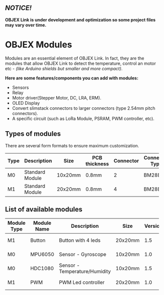## *NOTICE!*
**OBJEX Link is under development and optimization so some project files may vary over time.**

# OBJEX Modules
Modules are an essential element of OBJEX Link. In fact, they are the modules that allow OBJEX Link to detect the temperature, control an motor etc - *(like Arduino shields but smaller and more compact)*.

**Here are some features/components you can add with modules:**
- Sensors
- Relay 
- Motor driver(Stepper Motor, DC, LRA, ERM).
- OLED Display
- Convert slimstack connectors to larger connectors (type 2.54mm pitch connectors).
- A specific circuit (such as LoRa Module, PSRAM, PWM controller, etc).

## Types of modules
There are several form formats to ensure maximum customization.

| Type | Description     | Size    | PCB thickness | Connector | Connector Type | 3V3 | 5V | A |
|------|-----------------|---------|---------------|-----------|----------------|-----|----|---|
| M0   | Standard Module | 10x20mm | 0.8mm         | 2         |  BM28B0              |  ✓   |  ✓  | 5 |
| M1   | Standard Module | 20x20mm | 0.8mm         | 4         |  BM28B0              |  ✓   |  ✓  | 5 |


## List of available modules

| Module Type | Module Name | Description     | Size    | Version | Designer           | Buy           | Example of use  |
|-------------|-------------|-----------------|---------|---------|--------------------|---------------|---|
| M1          | Button            | Button with 4 leds | 20x20mm | 1.5     | Salvatore Raccardi | Not available | IoT Button|
| M0          | MPU6050           | Sensor - Gyroscope| 10x20mm | 1.0     | Salvatore Raccardi | Not available | - |
| M0          | HDC1080           | Sensor - Temperature/Humidity| 10x20mm | 1.5     | Salvatore Raccardi | Not available | Weather station |
| M1         | PWM          | PWM Led controller| 20x20mm | 1.0     | Salvatore Raccardi | Not available | Led spotlight |
